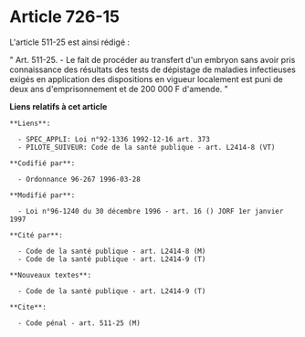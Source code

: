 # Article 726-15

L'article 511-25 est ainsi rédigé :

" Art. 511-25. - Le fait de procéder au transfert d'un embryon sans avoir pris connaissance des résultats des tests de
dépistage de maladies infectieuses exigés en application des dispositions en vigueur localement est puni de deux ans
d'emprisonnement et de 200 000 F d'amende. "

**Liens relatifs à cet article**

	**Liens**:

	  - SPEC_APPLI: Loi n°92-1336 1992-12-16 art. 373
	  - PILOTE_SUIVEUR: Code de la santé publique - art. L2414-8 (VT)

	**Codifié par**:

	  - Ordonnance 96-267 1996-03-28

	**Modifié par**:

	  - Loi n°96-1240 du 30 décembre 1996 - art. 16 () JORF 1er janvier 1997

	**Cité par**:

	  - Code de la santé publique - art. L2414-8 (M)
	  - Code de la santé publique - art. L2414-9 (T)

	**Nouveaux textes**:

	  - Code de la santé publique - art. L2414-9 (T)

	**Cite**:

	  - Code pénal - art. 511-25 (M)
